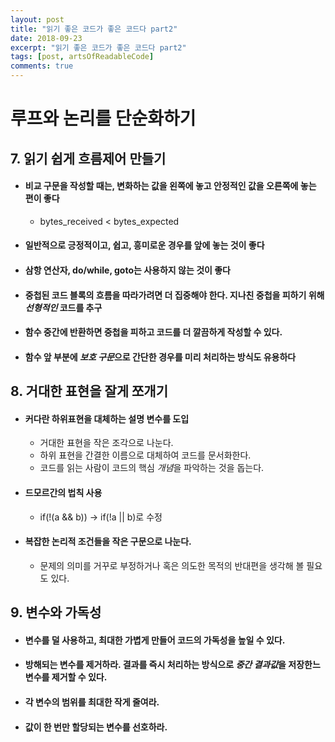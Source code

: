 ```yaml
---
layout: post
title: "읽기 좋은 코드가 좋은 코드다 part2"
date: 2018-09-23
excerpt: "읽기 좋은 코드가 좋은 코드다 part2"
tags: [post, artsOfReadableCode]
comments: true
---
```



# 루프와 논리를 단순화하기

## 7. 읽기 쉽게 흐름제어 만들기

* #### 비교 구문을 작성할 때는, 변화하는 값을 왼쪽에 놓고 안정적인 값을 오른쪽에 놓는 편이 좋다
	* bytes_received < bytes_expected

* #### 일반적으로 긍정적이고, 쉽고, 흥미로운 경우를 앞에 놓는 것이 좋다

* #### 삼항 연산자, do/while, goto는 사용하지 않는 것이 좋다

* #### 중첩된 코드 블록의 흐름을 따라가려면 더 집중해야 한다. 지나친 중첩을 피하기 위해 *선형적인* 코드를 추구

* #### 함수 중간에 반환하면 중첩을 피하고 코드를 더 깔끔하게 작성할 수 있다.

* #### 함수 앞 부분에 *보호 구문*으로 간단한 경우를 미리 처리하는 방식도 유용하다

## 8. 거대한 표현을 잘게 쪼개기

* #### 커다란 하위표현을 대체하는 설명 변수를 도입
	* 거대한 표현을 작은 조각으로 나눈다.
	* 하위 표현을 간결한 이름으로 대체하여 코드를 문서화한다.
	* 코드를 읽는 사람이 코드의 핵심 *개념*을 파악하는 것을 돕는다.

* #### 드모르간의 법칙 사용
	* if(!(a && b)) -> if(!a || b)로 수정

* #### 복잡한 논리적 조건들을 작은 구문으로 나눈다.
	* 문제의 의미를 거꾸로 부정하거나 혹은 의도한 목적의 반대편을 생각해 볼 필요도 있다.

## 9. 변수와 가독성

* #### 변수를 덜 사용하고, 최대한 가볍게 만들어 코드의 가독성을 높일 수 있다.

* #### 방해되는 변수를 제거하라. 결과를 즉시 처리하는 방식으로 *중간 결과값*을 저장한느 변수를 제거할 수 있다.

* #### 각 변수의 범위를 최대한 작게 줄여라.

* #### 값이 한 번만 할당되는 변수를 선호하라.